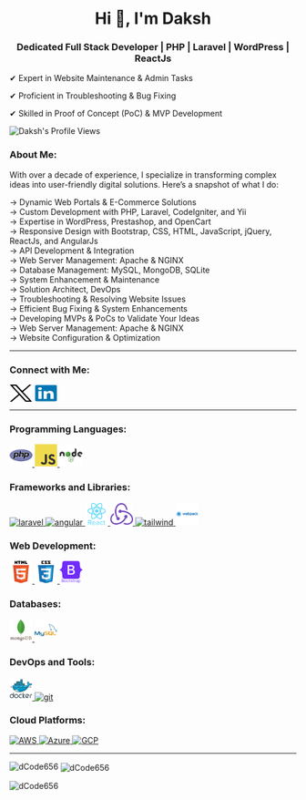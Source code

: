 <!-- [![MasterHead](http://logo-bg.jpg)](http://) -->
<h1 align="center">Hi 👋, I'm Daksh</h1>
<h3 align="center">Dedicated Full Stack Developer | PHP | Laravel | WordPress | ReactJs</h3>

<p> ✔ Expert in Website Maintenance & Admin Tasks</p>
<p> ✔ Proficient in Troubleshooting & Bug Fixing</p>
<p> ✔ Skilled in Proof of Concept (PoC) & MVP Development</p>

<p align="left"> <img src="https://komarev.com/ghpvc/?username=dCode656&label=Profile%20views&color=0e75b6&style=flat" alt="Daksh's Profile Views" /> </p>

### About Me:


With over a decade of experience, I specialize in transforming complex ideas into user-friendly digital solutions. Here’s a snapshot of what I do:

→ Dynamic Web Portals & E-Commerce Solutions  
→ Custom Development with PHP, Laravel, CodeIgniter, and Yii  
→ Expertise in WordPress, Prestashop, and OpenCart  
→ Responsive Design with Bootstrap, CSS, HTML, JavaScript, jQuery, ReactJs, and AngularJs  
→ API Development & Integration  
→ Web Server Management: Apache & NGINX  
→ Database Management: MySQL, MongoDB, SQLite  
→ System Enhancement & Maintenance  
→ Solution Architect, DevOps  
→ Troubleshooting & Resolving Website Issues  
→ Efficient Bug Fixing & System Enhancements  
→ Developing MVPs & PoCs to Validate Your Ideas  
→ Web Server Management: Apache & NGINX  
→ Website Configuration & Optimization  

---

### Connect with Me:

<p align="left">
<a href="https://twitter.com/dcode656" target="blank"><img align="center" src="https://raw.githubusercontent.com/devicons/devicon/master/icons/twitter/twitter-original.svg" alt="twitter" height="30" width="40" /></a>
<a href="https://linkedin.com/in/dcode656" target="blank"><img align="center" src="https://raw.githubusercontent.com/devicons/devicon/master/icons/linkedin/linkedin-original.svg" alt="linkedin" height="30" width="40" /></a>
</p>

---


### Programming Languages:
<p align="left">
  <a href="https://www.php.net" target="_blank" rel="noreferrer"> 
    <img src="https://raw.githubusercontent.com/devicons/devicon/master/icons/php/php-original.svg" alt="php" width="40" height="40"/> 
  </a> 
  <a href="https://developer.mozilla.org/en-US/docs/Web/JavaScript" target="_blank" rel="noreferrer"> 
    <img src="https://raw.githubusercontent.com/devicons/devicon/master/icons/javascript/javascript-original.svg" alt="javascript" width="40" height="40"/> 
  </a> 
  <a href="https://nodejs.org" target="_blank" rel="noreferrer"> 
    <img src="https://raw.githubusercontent.com/devicons/devicon/master/icons/nodejs/nodejs-original-wordmark.svg" alt="nodejs" width="40" height="40"/> 
  </a> 
</p>

### Frameworks and Libraries:
<p align="left">
  <a href="https://laravel.com/" target="_blank" rel="noreferrer"> 
    <img src="https://laravel.com/img/logomark.min.svg" alt="laravel" width="40" height="40"/> 
  </a> 
  <a href="https://angular.io" target="_blank" rel="noreferrer"> 
    <img src="https://angular.io/assets/images/logos/angular/angular.svg" alt="angular" width="40" height="40"/> 
  </a> 
  <a href="https://reactjs.org/" target="_blank" rel="noreferrer"> 
    <img src="https://raw.githubusercontent.com/devicons/devicon/master/icons/react/react-original-wordmark.svg" alt="react" width="40" height="40"/> 
  </a> 
  <a href="https://redux.js.org" target="_blank" rel="noreferrer"> 
    <img src="https://raw.githubusercontent.com/devicons/devicon/master/icons/redux/redux-original.svg" alt="redux" width="40" height="40"/> 
  </a> 
  <a href="https://tailwindcss.com/" target="_blank" rel="noreferrer"> 
    <img src="https://www.vectorlogo.zone/logos/tailwindcss/tailwindcss-icon.svg" alt="tailwind" width="40" height="40"/> 
  </a> 
  <a href="https://webpack.js.org" target="_blank" rel="noreferrer"> 
    <img src="https://raw.githubusercontent.com/devicons/devicon/d00d0969292a6569d45b06d3f350f463a0107b0d/icons/webpack/webpack-original-wordmark.svg" alt="webpack" width="40" height="40"/> 
  </a> 
</p>

### Web Development:
<p align="left">
  <a href="https://www.w3.org/html/" target="_blank" rel="noreferrer"> 
    <img src="https://raw.githubusercontent.com/devicons/devicon/master/icons/html5/html5-original-wordmark.svg" alt="html5" width="40" height="40"/> 
  </a> 
  <a href="https://www.w3schools.com/css/" target="_blank" rel="noreferrer"> 
    <img src="https://raw.githubusercontent.com/devicons/devicon/master/icons/css3/css3-original-wordmark.svg" alt="css3" width="40" height="40"/> 
  </a> 
  <a href="https://getbootstrap.com" target="_blank" rel="noreferrer"> 
    <img src="https://raw.githubusercontent.com/devicons/devicon/master/icons/bootstrap/bootstrap-plain-wordmark.svg" alt="bootstrap" width="40" height="40"/> 
  </a> 
</p>

### Databases:
<p align="left">
  <a href="https://www.mongodb.com/" target="_blank" rel="noreferrer"> 
    <img src="https://raw.githubusercontent.com/devicons/devicon/master/icons/mongodb/mongodb-original-wordmark.svg" alt="mongodb" width="40" height="40"/> 
  </a> 
  <a href="https://www.mysql.com/" target="_blank" rel="noreferrer"> 
    <img src="https://raw.githubusercontent.com/devicons/devicon/master/icons/mysql/mysql-original-wordmark.svg" alt="mysql" width="40" height="40"/> 
  </a> 
</p>

### DevOps and Tools:
<p align="left">
  <a href="https://www.docker.com/" target="_blank" rel="noreferrer"> 
    <img src="https://raw.githubusercontent.com/devicons/devicon/master/icons/docker/docker-original-wordmark.svg" alt="docker" width="40" height="40"/> 
  </a> 
  <a href="https://git-scm.com/" target="_blank" rel="noreferrer"> 
    <img src="https://www.vectorlogo.zone/logos/git-scm/git-scm-icon.svg" alt="git" width="40" height="40"/> 
  </a> 
</p>

### Cloud Platforms:
<p align="left">
  <a href="https://aws.amazon.com/" target="_blank" rel="noreferrer"> 
    <img src="https://www.vectorlogo.zone/logos/amazon_aws/amazon_aws-icon.svg" alt="AWS" width="40" height="40"/> 
  </a> 
  <a href="https://azure.microsoft.com/en-us/" target="_blank" rel="noreferrer"> 
    <img src="https://www.vectorlogo.zone/logos/microsoft_azure/microsoft_azure-icon.svg" alt="Azure" width="40" height="40"/> 
  </a> 
  <a href="https://cloud.google.com/" target="_blank" rel="noreferrer"> 
    <img src="https://www.vectorlogo.zone/logos/google_cloud/google_cloud-icon.svg" alt="GCP" width="40" height="40"/> 
  </a> 
</p>


---

<p><img align="left" src="https://github-readme-stats.vercel.app/api/top-langs?username=dCode656&show_icons=true&locale=en&layout=compact" alt="dCode656" /></p>

<p>&nbsp;<img align="center" src="https://github-readme-stats.vercel.app/api?username=dCode656&show_icons=true&locale=en" alt="dCode656" /></p>

<p><img align="center" src="https://github-readme-streak-stats.herokuapp.com/?user=dCode656&" alt="dCode656" /></p>
